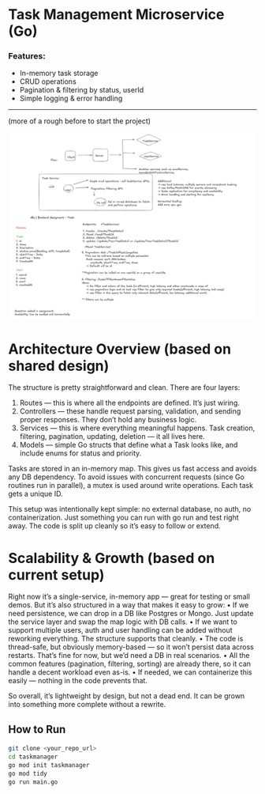 # Task Management Microservice (Go)

### Features:
- In-memory task storage
- CRUD operations
- Pagination & filtering by status, userId
- Simple logging & error handling

---

<!-- Architecture diagram --> (more of a rough before to start the project)
![Task Manager – high-level view](docs/Design.png)


# Architecture Overview (based on shared design)

The structure is pretty straightforward and clean. There are four layers:
1.	Routes — this is where all the endpoints are defined. It’s just wiring.
2.	Controllers — these handle request parsing, validation, and sending proper responses. They don’t hold any business logic.
3.	Services — this is where everything meaningful happens. Task creation, filtering, pagination, updating, deletion — it all lives here.
4.	Models — simple Go structs that define what a Task looks like, and include enums for status and priority.

Tasks are stored in an in-memory map. This gives us fast access and avoids any DB dependency. To avoid issues with concurrent requests (since Go routines run in parallel), a mutex is used around write operations. Each task gets a unique ID.

This setup was intentionally kept simple: no external database, no auth, no containerization. Just something you can run with go run and test right away. The code is split up cleanly so it’s easy to follow or extend.


# Scalability & Growth (based on current setup)

Right now it’s a single-service, in-memory app — great for testing or small demos. But it’s also structured in a way that makes it easy to grow:
•	If we need persistence, we can drop in a DB like Postgres or Mongo. Just update the service layer and swap the map logic with DB calls.
•	If we want to support multiple users, auth and user handling can be added without reworking everything. The structure supports that cleanly.
•	The code is thread-safe, but obviously memory-based — so it won’t persist data across restarts. That’s fine for now, but we’d need a DB in real scenarios.
•	All the common features (pagination, filtering, sorting) are already there, so it can handle a decent workload even as-is.
•	If needed, we can containerize this easily — nothing in the code prevents that.

So overall, it’s lightweight by design, but not a dead end. It can be grown into something more complete without a rewrite.


## How to Run

```bash
git clone <your_repo_url>
cd taskmanager
go mod init taskmanager
go mod tidy
go run main.go

